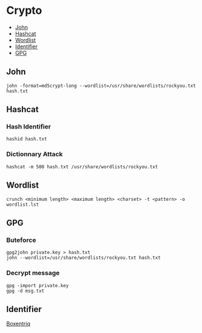 # Crypto

- [John](#john)
- [Hashcat](#hashcat)
- [Wordlist](#wordlist)
- [Identifier](#identifier)
- [GPG](#gpg)


## John
```
john -format=md5crypt-long --wordlist=/usr/share/wordlists/rockyou.txt hash.txt
```
## Hashcat
### Hash Identifier
```
hashid hash.txt
```
### Dictionnary Attack
```
hashcat -m 500 hash.txt /usr/share/wordlists/rockyou.txt
```

## Wordlist
```
crunch <minimum length> <maximum length> <charset> -t <pattern> -o wordlist.lst
```

## GPG
### Buteforce
```
gpg2john private.key > hash.txt
john --wordlist=/usr/share/wordlists/rockyou.txt hash.txt
```

### Decrypt message
```
gpg -import private.key
gpg -d msg.txt
```

## Identifier
[Boxentriq](https://www.boxentriq.com/code-breaking/cipher-identifier)
